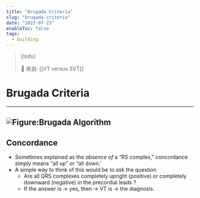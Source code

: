 ```yaml
---
title: "Brugada Criteria"
slug: "brugada-criteria"
date: "2023-07-23"
enableToc: false
tags:
  - building
---
```


> [!info]
>
> 🌱 來自: [[VT versus SVT]]

# Brugada Criteria

---
![Figure:Brugada Algorithm](https://i.imgur.com/FGegKGv.png)
---

## Concordance

- Sometimes explained as the _absence of_ a “RS complex,” concordance simply means “all up” or “all down.’
- A simple way to think of this would be to ask the question
  - Are all QRS complexes completely upright (positive) or completely downward (negative) in the precordial leads ?
  - If the answer is → yes, then → VT is → the diagnosis.
